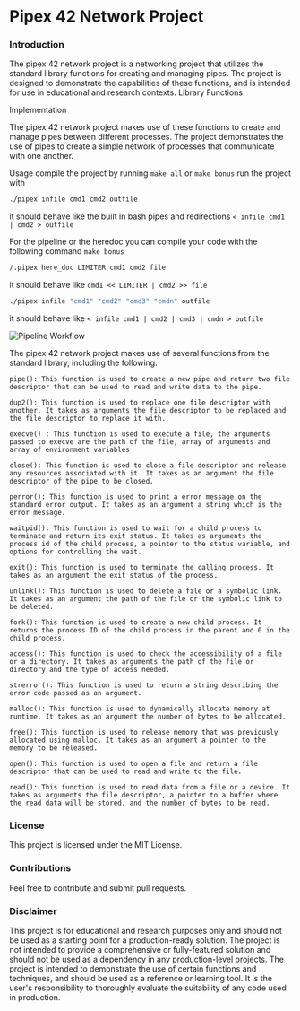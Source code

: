 # Pipex 42 Network Project
### Introduction

The pipex 42 network project is a networking project that utilizes the standard library functions for creating and managing pipes. The project is designed to demonstrate the capabilities of these functions, and is intended for use in educational and research contexts.
Library Functions


Implementation

The pipex 42 network project makes use of these functions to create and manage pipes between different processes. The project demonstrates the use of pipes to create a simple network of processes that communicate with one another.

Usage
compile the project by running `make all` or `make bonus`
run the project with 
```bash
./pipex infile cmd1 cmd2 outfile
```
it should behave like the built in bash pipes and redirections `< infile cmd1 | cmd2 > outfile`

For the pipeline or the heredoc you can compile your code with the following command `make bonus`
```bash
/.pipex here_doc LIMITER cmd1 cmd2 file
```
it should behave like `cmd1 << LIMITER | cmd2 >> file`
```bash
./pipex infile "cmd1" "cmd2" "cmd3" "cmdn" outfile
```
it should behave like `< infile cmd1 | cmd2 | cmd3 | cmdn > outfile`


![Pipeline Workflow](https://user-images.githubusercontent.com/95357302/218268434-a7c8b25d-d5a1-4274-84a2-c5c2e69e842a.png)


The pipex 42 network project makes use of several functions from the standard library, including the following:

    pipe(): This function is used to create a new pipe and return two file descriptor that can be used to read and write data to the pipe.

    dup2(): This function is used to replace one file descriptor with another. It takes as arguments the file descriptor to be replaced and the file descriptor to replace it with.

    execve() : This function is used to execute a file, the arguments passed to execve are the path of the file, array of arguments and array of environment variables

    close(): This function is used to close a file descriptor and release any resources associated with it. It takes as an argument the file descriptor of the pipe to be closed.

    perror(): This function is used to print a error message on the standard error output. It takes as an argument a string which is the error message.

    waitpid(): This function is used to wait for a child process to terminate and return its exit status. It takes as arguments the process id of the child process, a pointer to the status variable, and options for controlling the wait.

    exit(): This function is used to terminate the calling process. It takes as an argument the exit status of the process.

    unlink(): This function is used to delete a file or a symbolic link. It takes as an argument the path of the file or the symbolic link to be deleted.

    fork(): This function is used to create a new child process. It returns the process ID of the child process in the parent and 0 in the child process.
    
    access(): This function is used to check the accessibility of a file or a directory. It takes as arguments the path of the file or directory and the type of access needed.
    
    strerror(): This function is used to return a string describing the error code passed as an argument.
    
    malloc(): This function is used to dynamically allocate memory at runtime. It takes as an argument the number of bytes to be allocated.
    
    free(): This function is used to release memory that was previously allocated using malloc. It takes as an argument a pointer to the memory to be released.

    open(): This function is used to open a file and return a file descriptor that can be used to read and write to the file.

    read(): This function is used to read data from a file or a device. It takes as arguments the file descriptor, a pointer to a buffer where the read data will be stored, and the number of bytes to be read.


### License

This project is licensed under the MIT License.

### Contributions

Feel free to contribute and submit pull requests.

### Disclaimer
This project is for educational and research purposes only and should not be used as a starting point for a production-ready solution. The project is not intended to provide a comprehensive or fully-featured solution and should not be used as a dependency in any production-level projects. The project is intended to demonstrate the use of certain functions and techniques, and should be used as a reference or learning tool. It is the user's responsibility to thoroughly evaluate the suitability of any code used in production.
